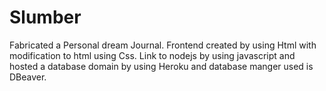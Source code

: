 # Slumber
Fabricated a Personal dream Journal. Frontend created by using Html with modification to html using Css. Link to nodejs by using javascript and hosted a database domain by using Heroku and database manger used is DBeaver.

